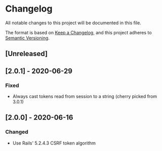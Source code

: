 # Changelog
All notable changes to this project will be documented in this file.

The format is based on [Keep a Changelog](https://keepachangelog.com/en/1.0.0/),
and this project adheres to [Semantic Versioning](https://semver.org/spec/v2.0.0.html).

## [Unreleased]
## [2.0.1] - 2020-06-29
### Fixed
- Always cast tokens read from session to a string (cherry picked from 3.0.1)

## [2.0.0] - 2020-06-16
### Changed
- Use Rails' 5.2.4.3 CSRF token algorithm
